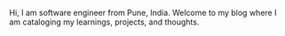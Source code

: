 Hi, I am software engineer from Pune, India. Welcome to my blog where I am cataloging my learnings, projects, and thoughts.
